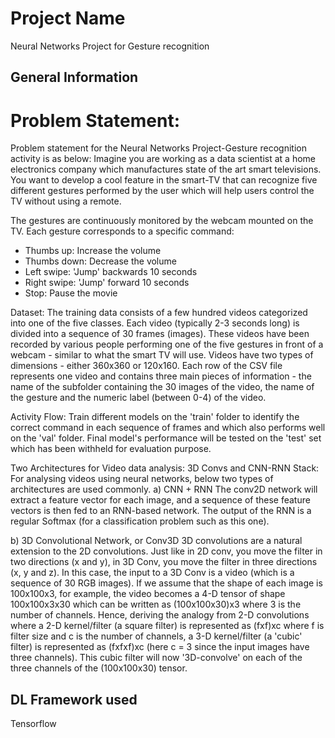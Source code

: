 # Project Name
Neural Networks Project for Gesture recognition

## General Information
# Problem Statement:
Problem statement for the Neural Networks Project-Gesture recognition activity is as below:
Imagine you are working as a data scientist at a home electronics company which manufactures state of the art smart televisions. You want to develop a cool feature in the smart-TV that can recognize five different gestures performed by the user which will help users control the TV without using a remote.

The gestures are continuously monitored by the webcam mounted on the TV. Each gesture corresponds to a specific command:
- Thumbs up:  Increase the volume
- Thumbs down: Decrease the volume
- Left swipe: 'Jump' backwards 10 seconds
- Right swipe: 'Jump' forward 10 seconds  
- Stop: Pause the movie

Dataset:
The training data consists of a few hundred videos categorized into one of the five classes. Each video (typically 2-3 seconds long) is divided into a sequence of 30 frames (images). These videos have been recorded by various people performing one of the five gestures in front of a webcam - similar to what the smart TV will use. Videos have two types of dimensions - either 360x360 or 120x160. Each row of the CSV file represents one video and contains three main pieces of information - the name of the subfolder containing the 30 images of the video, the name of the gesture and the numeric label (between 0-4) of the video.

Activity Flow:
Train different models on the 'train' folder to identify the correct command in each sequence of frames and which also performs well on the 'val' folder. Final model's performance will be tested on the 'test' set which has been withheld for evaluation purpose.

Two Architectures for Video data analysis: 3D Convs and CNN-RNN Stack:
For analysing videos using neural networks, below two types of architectures are used commonly. 
a)	CNN + RNN
The conv2D network will extract a feature vector for each image, and a sequence of these feature vectors is then fed to an RNN-based network. The output of the RNN is a regular Softmax  (for a classification problem such as this one).


b)	3D Convolutional Network, or Conv3D
3D convolutions are a natural extension to the 2D convolutions. Just like in 2D conv, you move the filter in two directions (x and y), in 3D Conv, you move the filter in three directions (x, y and z). In this case, the input to a 3D Conv is a video (which is a sequence of 30 RGB images). If we assume that the shape of each image is 100x100x3, for example, the video becomes a 4-D tensor of shape 100x100x3x30 which can be written as (100x100x30)x3 where 3 is the number of channels. Hence, deriving the analogy from 2-D convolutions where a 2-D kernel/filter (a square filter) is represented as (fxf)xc where f is filter size and c is the number of channels, a 3-D kernel/filter (a 'cubic' filter) is represented as (fxfxf)xc (here c = 3 since the input images have three channels). This cubic filter will now '3D-convolve' on each of the three channels of the (100x100x30) tensor.

## DL Framework used
Tensorflow
